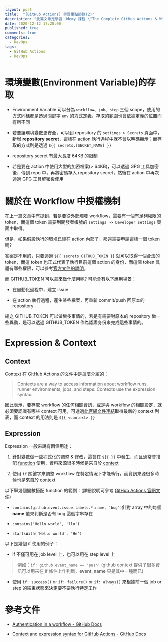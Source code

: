 ```yaml
---
layout: post
title:  "[GitHub Actions] 學習重點節錄(2)"
description: "此篇文章是學習 Udemy 課程 \"The Complete GitHub Actions & Workflows Guide\" 時，將學習 Environment Variables、Encryption、Expressions、Context 等內容的過程中整理出來的重要觀念 & 使用方式"
date: 2020-12-12 17:20:00
published: true
comments: true
categories:
  - DevOps
tags:
  - GitHub Actions
  - DevOps
---
```



環境變數(Environment Variable)的存取
==================================

- Environment Variable 可以分為 `workflow`、`job`、`step` 三個 scope，使用的方式同樣都是透過關鍵字 `env` 的方式定義，存取的範圍也會依據定義的位置而有所不同

- 若要讓環境變數更安全，可以到 repository 的 `settings > Secrets` 頁面中，新增 **repository secret**，這樣在 action 執行過程中就不會以明碼顯示；而存取的方式則是透過 `${{ secrets.[SECRET_NAME] }}` 

- repository secret 有最大長度 64KB 的限制

- 若是要在 action 中使用大型的加密檔案(> 64KB)，可以透過 GPG 工具加密後，傳到 repo 中，再將密碼存入 repository secret，然後在 action 中再次透過 GPG 工具解密後使用



關於在 Workflow 中授權機制
=======================

在上一篇文章中有提到，若是要從外部觸發 workflow，需要有一個有足夠權限的 token，而這個 token 需要到開發者帳號的 `settings >> Developer settings` 頁面中取得。

但是，如果假設執行的環境已經在 action 內部了，那還需要申請這樣一個 token 嗎?

答案是不用的，只要透過 `${{ secrets.GITHUB_TOKEN }}` 就可以取得一個合法的 token，而這 token 也正式代表了執行目前這個 action 的身份，而這個 token 具體有哪些權限，可以參考[官方文件的說明](https://docs.github.com/en/free-pro-team@latest/actions/reference/authentication-in-a-workflow#permissions-for-the-github_token)。

而 GITHUB_TOKEN 可以拿來做什麼用呢? 可能會有以下應用場景：

- 在自動化過程中，建立 issue

- 在 action 執行過程，產生某些檔案，再重新 commit/push 回原本的 repository

總之 GITHUB_TOKEN 可以做蠻多事情的，若是有需要對原本的 repository 做一些異動，是可以透過 GITHUB_TOKEN 作為認證身份來完成這些事情的。



Expression & Context
====================

## Context 

Context 在 GitHub Actions 的文件中是這麼介紹的：
> Contexts are a way to access information about workflow runs, runner environments, jobs, and steps. Contexts use the expression syntax.

因此表示，要存取 workflow 的任何相關資訊，或是與 workflow 的相關設定，就必須要認識有哪些 context 可用，可透過[此官網文件連結](https://docs.github.com/en/free-pro-team@latest/actions/reference/context-and-expression-syntax-for-github-actions#contexts)取得最新的 context 列表，而 context 的用法則是 `${{ <context> }}`


## Expression

Expression 一般來說有兩個用途：

1. 針對變數做一些程式化的調整 & 修改，這會在 `${{ }}` 中發生，而且通常會搭配 [function](https://docs.github.com/en/free-pro-team@latest/actions/reference/context-and-expression-syntax-for-github-actions#functions) 使用，資料來源很多時候是來自於 [context](https://docs.github.com/en/free-pro-team@latest/actions/reference/context-and-expression-syntax-for-github-actions#contexts)

2. 使用 `if` 關鍵字來調整 workflow 在特定情況下才能執行，而資訊來源很多時候也是來自於 [context](https://docs.github.com/en/free-pro-team@latest/actions/reference/context-and-expression-syntax-for-github-actions#contexts)

以下舉幾個變數搭配 function 的範例：(詳細說明可參考 [GitHub Actions 官網文件](https://docs.github.com/en/free-pro-team@latest/actions/reference/context-and-expression-syntax-for-github-actions#functions))

- `contains(github.event.issue.labels.*.name, 'bug')`針對 array 中的每個 **name** 值來判斷是否有 bug 這個字串存在

- `contains('Hello world', 'llo')`

- `startsWith('Hello world', 'He')`

以下是幾個 if 使用的例子：

- if 不僅可用在 job level 上，也可以用在 step level 上
> 例如：`if: github.event_name == 'push'` (github context 提供了很多資訊可以用來在 if 條件上作判斷，**event_name** 只是其中一種而已)

- 使用 `if: success()` or `if: failure()` or `if: always()` 來根據前一個 job or step 的結束狀態來決定要不要執行特定工作



參考文件
=======

- [Authentication in a workflow - GitHub Docs](https://docs.github.com/en/free-pro-team@latest/actions/reference/authentication-in-a-workflow)

- [Context and expression syntax for GitHub Actions - GitHub Docs](https://docs.github.com/en/free-pro-team@latest/actions/reference/context-and-expression-syntax-for-github-actions)